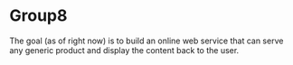 # Group8

The goal (as of right now) is to build an online web service that can serve any generic product and display the content back to the user.